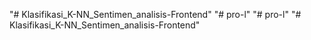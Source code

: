 "# Klasifikasi_K-NN_Sentimen_analisis-Frontend" 
"# pro-l" 
"# pro-l" 
"# Klasifikasi_K-NN_Sentimen_analisis-Frontend" 
